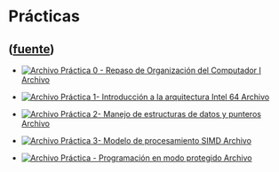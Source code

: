 # Prácticas
([fuente](https://campus.exactas.uba.ar/course/view.php?id=998&section=2))
---
  - [![Archivo](https://campus.exactas.uba.ar/theme/image.php/magazine/core/1462913092/f/pdf) Práctica 0 - Repaso de Organización del Computador I Archivo](https://campus.exactas.uba.ar/mod/resource/view.php?id=53537)

  - [![Archivo](https://campus.exactas.uba.ar/theme/image.php/magazine/core/1462913092/f/pdf) Práctica 1- Introducción a la arquitectura Intel 64 Archivo](https://campus.exactas.uba.ar/mod/resource/view.php?id=53538)

  - [![Archivo](https://campus.exactas.uba.ar/theme/image.php/magazine/core/1462913092/f/pdf) Práctica 2- Manejo de estructuras de datos y punteros Archivo](https://campus.exactas.uba.ar/mod/resource/view.php?id=53539)

  - [![Archivo](https://campus.exactas.uba.ar/theme/image.php/magazine/core/1462913092/f/pdf) Práctica 3- Modelo de procesamiento SIMD Archivo](https://campus.exactas.uba.ar/mod/resource/view.php?id=53540)

  - [![Archivo](https://campus.exactas.uba.ar/theme/image.php/magazine/core/1462913092/f/pdf) Práctica - Programación en modo protegido Archivo](https://campus.exactas.uba.ar/mod/resource/view.php?id=53541)

